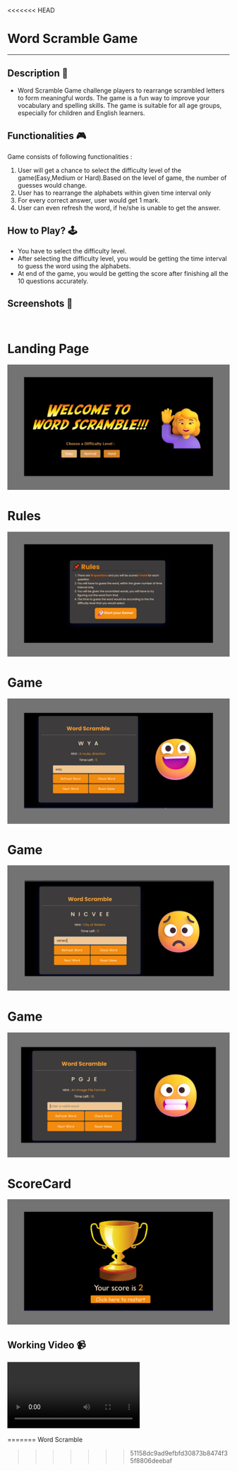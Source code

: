<<<<<<< HEAD
# **Word Scramble Game**

---

## **Description 📃**

- Word Scramble Game challenge players to rearrange scrambled letters to form meaningful words. The game is a fun way to improve your vocabulary and spelling skills. The game is suitable for all age groups, especially for children and English learners.

## **Functionalities 🎮**

Game consists of following functionalities :

<ol>
<li>User will get a chance to select the difficulty level of the game(Easy,Medium or Hard).Based on the level of game, the number of guesses would change.</li>
<li>User has to rearrange the alphabets within given time interval only</li>
<li>For every correct answer, user would get 1 mark.</li>
<li>User can even refresh the word, if he/she is unable to get the answer.</li>
</ol>

## **How to Play? 🕹️**

- You have to select the difficulty level.
- After selecting the difficulty level, you would be getting the time interval to guess the word using the alphabets.
- At end of the game, you would be getting the score after finishing all the 10 questions accurately.

## **Screenshots 📸**

<br>
<h1>Landing Page</h1>
<img src = "assets\1.png"></img>
<h1>Rules</h1>
<img src = "assets\2.png"></img>
<h1>Game</h1>
<img src = "assets\3.png"></img>
<h1>Game</h1>
<img src = "assets\4.png"></img>
<h1>Game</h1>
<img src = "assets\5.png"></img>
<h1>ScoreCard</h1>
<img src = "assets\6.png"></img>

## **Working Video 📹**

<video controls>
<source src="assets\Word_Scramble.mp4" type="video/mp4">
</video>

<!-- add your working video over here -->
=======
Word Scramble 
>>>>>>> 51158dc9ad9efbfd30873b8474f35f8806deebaf
